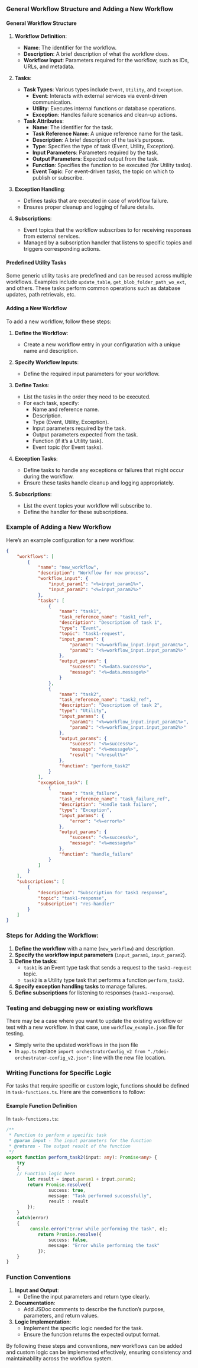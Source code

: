 ### General Workflow Structure and Adding a New Workflow

#### General Workflow Structure

1. **Workflow Definition**:
   - **Name**: The identifier for the workflow.
   - **Description**: A brief description of what the workflow does.
   - **Workflow Input**: Parameters required for the workflow, such as IDs, URLs, and metadata.

2. **Tasks**:
   - **Task Types**: Various types include `Event`, `Utility`, and `Exception`.
     - **Event**: Interacts with external services via event-driven communication.
     - **Utility**: Executes internal functions or database operations.
     - **Exception**: Handles failure scenarios and clean-up actions.
   - **Task Attributes**:
     - **Name**: The identifier for the task.
     - **Task Reference Name**: A unique reference name for the task.
     - **Description**: A brief description of the task’s purpose.
     - **Type**: Specifies the type of task (Event, Utility, Exception).
     - **Input Parameters**: Parameters required by the task.
     - **Output Parameters**: Expected output from the task.
     - **Function**: Specifies the function to be executed (for Utility tasks).
     - **Event Topic**: For event-driven tasks, the topic on which to publish or subscribe.

3. **Exception Handling**:
   - Defines tasks that are executed in case of workflow failure.
   - Ensures proper cleanup and logging of failure details.

4. **Subscriptions**:
   - Event topics that the workflow subscribes to for receiving responses from external services.
   - Managed by a subscription handler that listens to specific topics and triggers corresponding actions.

#### Predefined Utility Tasks

Some generic utility tasks are predefined and can be reused across multiple workflows. Examples include `update_table`, `get_blob_folder_path_wo_ext`, and others. These tasks perform common operations such as database updates, path retrievals, etc.

#### Adding a New Workflow

To add a new workflow, follow these steps:

1. **Define the Workflow**:
   - Create a new workflow entry in your configuration with a unique name and description.

2. **Specify Workflow Inputs**:
   - Define the required input parameters for your workflow.

3. **Define Tasks**:
   - List the tasks in the order they need to be executed.
   - For each task, specify:
     - Name and reference name.
     - Description.
     - Type (Event, Utility, Exception).
     - Input parameters required by the task.
     - Output parameters expected from the task.
     - Function (if it’s a Utility task).
     - Event topic (for Event tasks).

4. **Exception Tasks**:
   - Define tasks to handle any exceptions or failures that might occur during the workflow.
   - Ensure these tasks handle cleanup and logging appropriately.

5. **Subscriptions**:
   - List the event topics your workflow will subscribe to.
   - Define the handler for these subscriptions.

### Example of Adding a New Workflow

Here’s an example configuration for a new workflow:

```json
{
    "workflows": [
        {
            "name": "new_workflow",
            "description": "Workflow for new process",
            "workflow_input": {
                "input_param1": "<%=input_param1%>",
                "input_param2": "<%=input_param2%>"
            },
            "tasks": [
                {
                    "name": "task1",
                    "task_reference_name": "task1_ref",
                    "description": "Description of task 1",
                    "type": "Event",
                    "topic": "task1-request",
                    "input_params": {
                        "param1": "<%=workflow_input.input_param1%>",
                        "param2": "<%=workflow_input.input_param2%>"
                    },
                    "output_params": {
                        "success": "<%=data.success%>",
                        "message": "<%=data.message%>"
                    }
                },
                {
                    "name": "task2",
                    "task_reference_name": "task2_ref",
                    "description": "Description of task 2",
                    "type": "Utility",
                    "input_params": {
                        "param1": "<%=workflow_input.input_param1%>",
                        "param2": "<%=workflow_input.input_param2%>"
                    },
                    "output_params": {
                        "success": "<%=success%>",
                        "message": "<%=message%>",
                        "result": "<%result%>"
                    },
                    "function": "perform_task2"
                }
            ],
            "exception_task": [
                {
                    "name": "task_failure",
                    "task_reference_name": "task_failure_ref",
                    "description": "Handle task failure",
                    "type": "Exception",
                    "input_params": {
                        "error": "<%=error%>"
                    },
                    "output_params": {
                        "success": "<%=success%>",
                        "message": "<%=message%>"
                    },
                    "function": "handle_failure"
                }
            ]
        }
    ],
    "subscriptions": [
        {
            "description": "Subscription for task1 response",
            "topic": "task1-response",
            "subscription": "res-handler"
        }
    ]
}
```

### Steps for Adding the Workflow:
1. **Define the workflow** with a name (`new_workflow`) and description.
2. **Specify the workflow input parameters** (`input_param1`, `input_param2`).
3. **Define the tasks**:
   - `task1` is an Event type task that sends a request to the `task1-request` topic.
   - `task2` is a Utility type task that performs a function `perform_task2`.
4. **Specify exception handling tasks** to manage failures.
5. **Define subscriptions** for listening to responses (`task1-response`).


### Testing and debugging new or existing workflows
There may be a case where you want to update the existing workflow or test with a new workflow. In that case, use `workflow_example.json` file for testing.
- Simply write the updated workflows in the json file
- In `app.ts` replace `import orchestratorConfig_v2 from "./tdei-orchestrator-config_v2.json";` line with the new file location.

### Writing Functions for Specific Logic

For tasks that require specific or custom logic, functions should be defined in `task-functions.ts`. Here are the conventions to follow:

#### Example Function Definition

In `task-functions.ts`:

```typescript
/**
 * Function to perform a specific task
 * @param input - The input parameters for the function
 * @returns - The output result of the function
 */
export function perform_task2(input: any): Promise<any> {
    try
    {
    // Function logic here
        let result = input.param1 + input.param2;
        return Promise.resolve({
                success: true,
                message: "Task performed successfully",
                result : result
        });
    }
    catch(error)
    {
         console.error("Error while performing the task", e);
            return Promise.resolve({
                success: false,
                message: "Error while performing the task"
            });
    }
}
```

### Function Conventions
1. **Input and Output**:
   - Define the input parameters and return type clearly.
2. **Documentation**:
   - Add JSDoc comments to describe the function’s purpose, parameters, and return values.
3. **Logic Implementation**:
   - Implement the specific logic needed for the task.
   - Ensure the function returns the expected output format.

By following these steps and conventions, new workflows can be added and custom logic can be implemented effectively, ensuring consistency and maintainability across the workflow system.